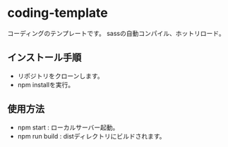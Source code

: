 # coding-template

コーディングのテンプレートです。
sassの自動コンパイル、ホットリロード。

## インストール手順
- リポジトリをクローンします。
- npm installを実行。

## 使用方法
- npm start : ローカルサーバー起動。
- npm run build : distディレクトリにビルドされます。